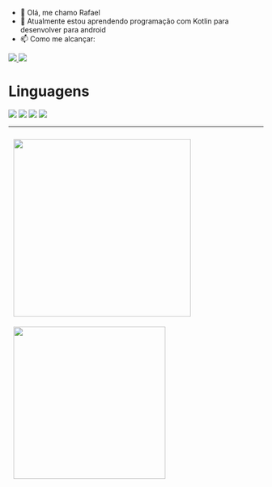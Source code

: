 - 👋 Olá, me chamo Rafael
- 🌱 Atualmente estou aprendendo programação com Kotlin para desenvolver para android
- 📫 Como me alcançar:<br/>
<div style="display:inline;">
<a href="mailto:contactrafaelsantos@gmail.com">
    <img src="https://img.shields.io/badge/Gmail-D14836?style=for-the-badge&logo=gmail&logoColor=white"/>
</a>
<a href="https://www.linkedin.com/in/rafael-santos-03741b219/">
    <img src="https://img.shields.io/badge/LinkedIn-0077B5?style=for-the-badge&logo=linkedin&logoColor=white"/>
</a>
</div>

# Linguagens
<div style="display:inline;">
<img src="https://img.shields.io/badge/HTML-239120?style=for-the-badge&logo=html5&logoColor=white"/>
<img src="https://img.shields.io/badge/CSS-239120?&style=for-the-badge&logo=css3&logoColor=white"/>
<img src="https://img.shields.io/badge/Java-ED8B00?style=for-the-badge&logo=java&logoColor=white"/>
<img src="https://img.shields.io/badge/Kotlin-0095D5?&style=for-the-badge&logo=kotlin&logoColor=white"/>
</div>
<hr/>

<div style="display:inline;">
<img src="https://github-readme-stats.vercel.app/api?username=SantosRafael1&count_private=true&show_icons=true&theme=dark" align="left" style="margin:10px; width:350px"/>

<img src="https://github-readme-stats.vercel.app/api/top-langs/?username=SantosRafael1&layout=compact" style="margin:10px; width:300px" />
</div>


<!--[![Rafael's GitHub stats](https://github-readme-stats.vercel.app/api?username=SantosRafael1&count_private=true&show_icons=true&theme=dark)](https://github.com/anuraghazra/github-readme-stats)-->

<!--[![Top Langs](https://github-readme-stats.vercel.app/api/top-langs/?username=SantosRafael1&layout=compact)](https://github.com/anuraghazra/github-readme-stats)-->